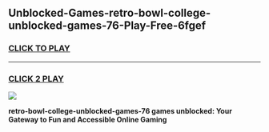 
## Unblocked-Games-retro-bowl-college-unblocked-games-76-Play-Free-6fgef
<h3>
<a href="https://premium76.site?title=retro-bowl-college-unblocked-games-76&ref=20M">CLICK TO PLAY</a></h3>
<hr>

<h3>
<a href="https://premium76.site?title=retro-bowl-college-unblocked-games-76&ref=20M">CLICK 2 PLAY</a>
  
</h3>

<a href="https://premium76.site?title=retro-bowl-college-unblocked-games-76&ref=19M"><img src="https://clearcache.store/games.png"></a>


**retro-bowl-college-unblocked-games-76 games unblocked: Your Gateway to Fun and Accessible Online Gaming**
